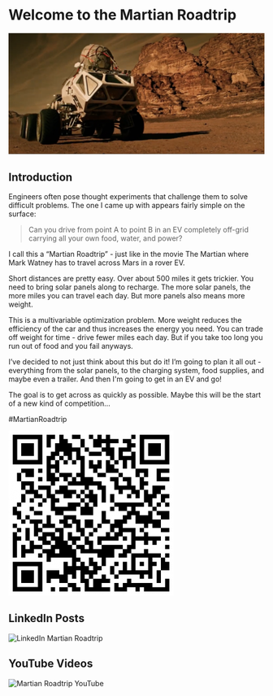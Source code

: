 # Welcome to the Martian Roadtrip

![Martian Rover](/assets/images/rover1.png)

## Introduction

Engineers often pose thought experiments that challenge them to solve difficult problems. The one I came up with appears fairly simple on the surface:

> Can you drive from point A to point B in an EV completely off-grid carrying all your own food, water, and power?

I call this a “Martian Roadtrip” - just like in the movie The Martian where Mark Watney has to travel across Mars in a rover EV.

Short distances are pretty easy. Over about 500 miles it gets trickier. You need to bring solar panels along to recharge. The more solar panels, the more miles you can travel each day. But more panels also means more weight. 

This is a multivariable optimization problem. More weight reduces the efficiency of the car and thus increases the energy you need. You can trade off weight for time - drive fewer miles each day. But if you take too long you run out of food and you fail anyways.

I’ve decided to not just think about this but do it! I’m going to plan it all out - everything from the solar panels, to the charging system, food supplies, and maybe even a trailer. And then I'm going to get in an EV and go!

The goal is to get across as quickly as possible. Maybe this will be the start of a new kind of competition…

#MartianRoadtrip

![Martian Rover](/assets/images/qrcode.jpeg)

## LinkedIn Posts

![LinkedIn Martian Roadtrip](https://www.linkedin.com/feed/update/urn:li:activity:7233625442480496641/)


## YouTube Videos

![Martian Roadtrip YouTube](https://www.youtube.com/playlist?list=PL1Zi6KpWfD8iVpOzrdpXz5g86jV4EjlZx)



